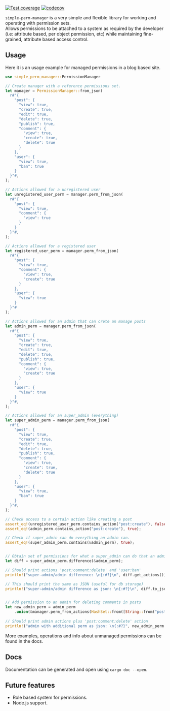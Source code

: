 [![Test coverage](https://github.com/carlos-el/simple-perm-manager/actions/workflows/test-coverage.yml/badge.svg)](https://github.com/carlos-el/simple-perm-manager/actions/workflows/test-coverage.yml)
[![codecov](https://codecov.io/gh/carlos-el/simple-perm-manager/branch/main/graph/badge.svg?token=8CCZEX8MMN)](https://codecov.io/gh/carlos-el/simple-perm-manager)

`simple-perm-manager` is a very simple and flexible library for working and operating with permission sets.  
Allows permissions to be attached to a system as required by the developer (i.e: attribute based, per object permission, etc) while maintaining fine-grained, attribute based access control.

## Usage
Here it is an usage example for managed permissions in a blog based site.
```rust
use simple_perm_manager::PermissionManager

// Create manager with a reference permissions set.
let manager = PermissionManager::from_json(
  r#"{
    "post": {
      "view": true,
      "create": true,
      "edit": true,
      "delete": true,
      "publish": true,
      "comment": {
        "view": true,
        "create": true,
        "delete": true
      }
    },
    "user": {
      "view": true,
      "ban": true
    }
  }"#,
);

// Actions allowed for a unregistered user
let unregistered_user_perm = manager.perm_from_json(
  r#"{
    "post": {
      "view": true,
      "comment": {
        "view": true
      }
    }
  }"#,
);

// Actions allowed for a registered user
let registered_user_perm = manager.perm_from_json(
  r#"{
    "post": {
      "view": true,
      "comment": {
        "view": true,
        "create": true
      }
    },
    "user": {
      "view": true
    }
  }"#
);

// Actions allowed for an admin that can crete an manage posts
let admin_perm = manager.perm_from_json(
  r#"{
    "post": {
      "view": true,
      "create": true,
      "edit": true,
      "delete": true,
      "publish": true,
      "comment": {
        "view": true,
        "create": true
      }
    },
    "user": {
      "view": true
    }
  }"#,
);

// Actions allowed for an super_admin (everything)
let super_admin_perm = manager.perm_from_json(
  r#"{
    "post": {
      "view": true,
      "create": true,
      "edit": true,
      "delete": true,
      "publish": true,
      "comment": {
        "view": true,
        "create": true,
        "delete": true
      }
    },
    "user": {
      "view": true,
      "ban": true
    }
  }"#,
);

// Check access to a certain action like creating a post
assert_eq!(unregistered_user_perm.contains_action("post:create"), false);
assert_eq!(admin_perm.contains_action("post:create"), true);

// Check if super_admin can do everything an admin can.
assert_eq!(super_admin_perm.contains(&admin_perm), true);


// Obtain set of permissions for what a super_admin can do that an admin can not.
let diff = super_admin_perm.difference(&admin_perm);

// Should print actions 'post:comment:delete' and 'user:ban'
println!("super-admin/admin difference: \n{:#?}\n", diff.get_actions());

// This should print the same as JSON (useful for db storage)
println!("super-admin/admin difference as json: \n{:#?}\n", diff.to_json());


// Add permission to an admin for deleting comments in posts
let new_admin_perm = admin_perm
    .union(&manager.perm_from_actions(HashSet::from([String::from("post:comment:delete")])));
    
// Should print admin actions plus 'post:comment:delete' action
println!("admin with additional perm as json: \n{:#?}", new_admin_perm.get_actions());
```
More examples, operations and info about unmanaged permissions can be found in the docs.

## Docs
Documentation can be generated and open using `cargo doc --open`.

## Future features
 - Role based system for permissions.
 - Node.js support.